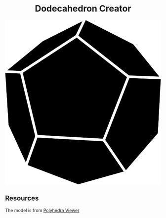 <div align="center">

# Dodecahedron Creator

<img src="./dodecahedron.svg" alt="Dodecahedron" />

</div>

## Resources

The model is from [Polyhedra Viewer](https://polyhedra.tessera.li/dodecahedron/info)
